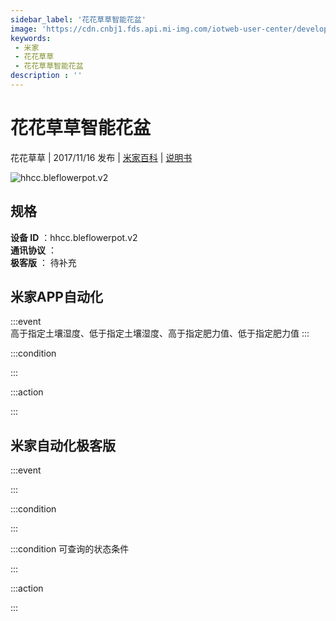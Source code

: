 ```yaml
---
sidebar_label: '花花草草智能花盆'
image: 'https://cdn.cnbj1.fds.api.mi-img.com/iotweb-user-center/developer_1678870888805cz9jqX5U.png?GalaxyAccessKeyId=AKVGLQWBOVIRQ3XLEW&Expires=9223372036854775807&Signature=FnlesYIdGxYbHA5x3stwDI8XqN8='
keywords: 
 - 米家
 - 花花草草
 - 花花草草智能花盆
description : ''
---
```

# 花花草草智能花盆

花花草草 | 2017/11/16 发布 | [米家百科](https://home.mi.com/webapp/content/baike/product/index.html?model=hhcc.bleflowerpot.v2) | [说明书](https://home.mi.com/views/introduction.html?model=hhcc.bleflowerpot.v2&region=cn)

![hhcc.bleflowerpot.v2](https://cdn.cnbj1.fds.api.mi-img.com/iotweb-user-center/developer_1678870888805cz9jqX5U.png?GalaxyAccessKeyId=AKVGLQWBOVIRQ3XLEW&Expires=9223372036854775807&Signature=FnlesYIdGxYbHA5x3stwDI8XqN8=)

## 规格  
> 
**设备 ID** ：hhcc.bleflowerpot.v2  
**通讯协议** ：  
**极客版**  ： 待补充 


## 米家APP自动化  

:::event  
高于指定土壤湿度、低于指定土壤湿度、高于指定肥力值、低于指定肥力值
:::

:::condition  

:::

:::action   

:::

## 米家自动化极客版  

:::event  

:::

:::condition  

:::

:::condition 可查询的状态条件  

:::

:::action  

:::

        
